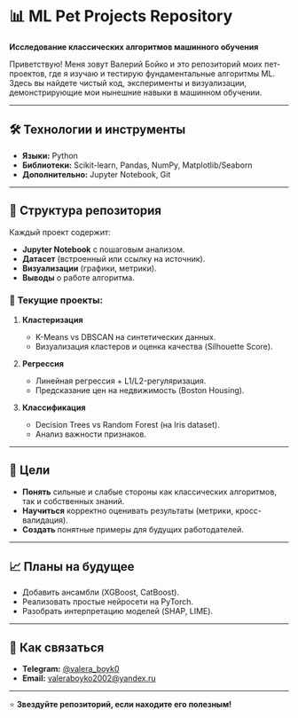 # 📊 ML Pet Projects Repository  
**Исследование классических алгоритмов машинного обучения**  

Приветствую! Меня зовут Валерий Бойко и это репозиторий моих пет-проектов, где я изучаю и тестирую фундаментальные алгоритмы ML. Здесь вы найдете чистый код, эксперименты и визуализации, демонстрирующие мои нынешние навыки в машинном обучении.  

---

## 🛠 **Технологии и инструменты**  
- **Языки:** Python  
- **Библиотеки:** Scikit-learn, Pandas, NumPy, Matplotlib/Seaborn  
- **Дополнительно:** Jupyter Notebook, Git  

---

## 📂 **Структура репозитория**  
Каждый проект содержит:  
- **Jupyter Notebook** с пошаговым анализом.  
- **Датасет** (встроенный или ссылку на источник).  
- **Визуализации** (графики, метрики).  
- **Выводы** о работе алгоритма.  

### 🔹 **Текущие проекты:**  
1. **Кластеризация**  
   - K-Means vs DBSCAN на синтетических данных.  
   - Визуализация кластеров и оценка качества (Silhouette Score).  

2. **Регрессия**  
   - Линейная регрессия + L1/L2-регуляризация.  
   - Предсказание цен на недвижимость (Boston Housing).  

3. **Классификация**  
   - Decision Trees vs Random Forest (на Iris dataset).  
   - Анализ важности признаков.  

---

## 🎯 **Цели**  
- **Понять** сильные и слабые стороны как классических алгоритмов, так и собственных знаний.  
- **Научиться** корректно оценивать результаты (метрики, кросс-валидация).  
- **Создать** понятные примеры для будущих работодателей.  

---

## 📈 **Планы на будущее**  
- Добавить ансамбли (XGBoost, CatBoost).  
- Реализовать простые нейросети на PyTorch.  
- Разобрать интерпретацию моделей (SHAP, LIME).  

---

## 🤝 **Как связаться**  
- **Telegram:** [@valera_boyk0](https://t.me/valera_boyk0)  
- **Email:** valeraboyko2002@yandex.ru  

--- 

⭐ **Звездуйте репозиторий, если находите его полезным!**  
